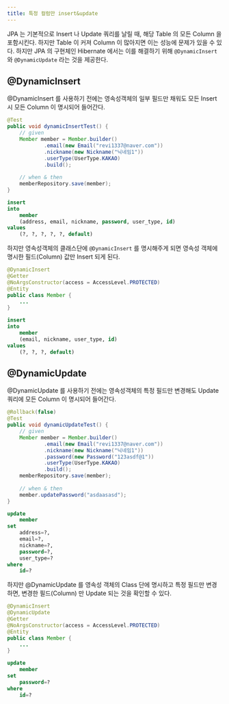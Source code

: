 ```yaml
---
title: 특정 컬럼만 insert&update
---
```


JPA 는 기본적으로 Insert 나 Update 쿼리를 날릴 때, 해당 Table 의 모든 Column 을 포함시킨다. 하지만 Table 이 커져 Column 이 많아지면 이는 성능에 문제가 있을 수 있다. 하지만 JPA 의 구현체인 Hibernate 에서는 이를 해결하기 위해 `@DynamicInsert` 와 `@DynamicUpdate` 라는 것을 제공한다.

## @DynamicInsert
@DynamicInsert 를 사용하기 전에는 영속성객체의 일부 필드만 채워도 모든 Insert 시 모든 Column 이 명시되어 들어간다.

```java
@Test  
public void dynamicInsertTest() {  
    // given  
    Member member = Member.builder()  
            .email(new Email("revi1337@naver.com"))  
            .nickname(new Nickname("닉네임1"))  
            .userType(UserType.KAKAO)  
            .build();  
  
    // when & then  
    memberRepository.save(member);  
}
```

```sql
insert 
into
	member
	(address, email, nickname, password, user_type, id) 
values
	(?, ?, ?, ?, ?, default)
```


하지만 영속성객체의 클래스단에 `@DynamicInsert` 를 명시해주게 되면 영속성 객체에 명시한 필드(Column) 값만 Insert 되게 된다.

```java {1}
@DynamicInsert  
@Getter  
@NoArgsConstructor(access = AccessLevel.PROTECTED)  
@Entity  
public class Member {
	...
}
```

```sql
insert 
into
	member
	(email, nickname, user_type, id) 
values
	(?, ?, ?, default)
```

## @DynamicUpdate
@DynamicUpdate 를 사용하기 전에는 영속성객체의 특정 필드만 변경해도 Update 쿼리에 모든 Column 이 명시되어 들어간다.

```java
@Rollback(false)  
@Test  
public void dynamicUpdateTest() {  
    // given  
    Member member = Member.builder()  
            .email(new Email("revi1337@naver.com"))  
            .nickname(new Nickname("닉네임1"))  
            .password(new Password("123asdf@1"))  
            .userType(UserType.KAKAO)  
            .build();  
    memberRepository.save(member);  
  
    // when & then  
    member.updatePassword("asdaasasd");  
}
```

```sql
update
	member 
set
	address=?,
	email=?,
	nickname=?,
	password=?,
	user_type=? 
where
	id=?
```


하지만 @DynamicUpdate 를 영속성 객체의 Class 단에 명시하고 특정 필드만 변경하면, 변경한 필드(Column) 만 Update 되는 것을 확인할 수 있다.

```java {2}
@DynamicInsert  
@DynamicUpdate  
@Getter  
@NoArgsConstructor(access = AccessLevel.PROTECTED)  
@Entity  
public class Member {
	...
}
```

```sql
update
	member 
set
	password=? 
where
	id=?
```
